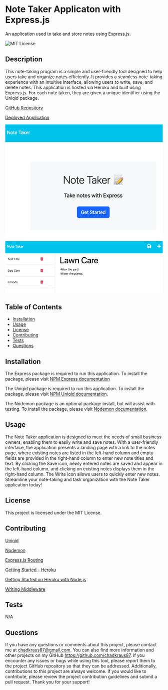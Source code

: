 # Note Taker Applicaton with Express.js
An application used to take and store notes using Express.js.

![MIT License](https://img.shields.io/badge/License-MIT-brightgreen)

## Description

This note-taking program is a simple and user-friendly tool designed to help users take and organize notes efficiently. It provides a seamless note-taking experience with an intuitive interface, allowing users to write, save, and delete notes. This application is hosted via Heroku and built using Express.js. For each note taken, they are given a unique identifier using the Uniqid package.

[GitHub Repository](https://github.com/chadkraus87/NoteTaker)

[Deployed Application](https://mysterious-sands-82995.herokuapp.com/)

![Landing Page](./public/assets/images/landingpage.png)

![Notes Page](./public/assets/images/notes.png)

## Table of Contents

- [Installation](#installation)
- [Usage](#usage)
- [License](#license)
- [Contributing](#contributing)
- [Tests](#tests)
- [Questions](#questions)

## Installation

The Express package is required to run this application. To install the package, please visit [NPM Express documentation](https://www.npmjs.com/package/express)

The Uniqid package is required to run this application. To install the package, please visit [NPM Uniqid documentation](https://www.npmjs.com/package/uniqid).

The Nodemon package is an optional package install, but will assist with testing. To install the package, please visit [Nodemon documentation](https://www.npmjs.com/package/nodemon).

## Usage

The Note Taker application is designed to meet the needs of small business owners, enabling them to easily write and save notes. With a user-friendly interface, the application presents a landing page with a link to the notes page, where existing notes are listed in the left-hand column and empty fields are provided in the right-hand column to enter new note titles and text. By clicking the Save icon, newly entered notes are saved and appear in the left-hand column, and clicking on existing notes displays them in the right-hand column. The Write icon allows users to quickly enter new notes. Streamline your note-taking and task organization with the Note Taker application today!

## License

This project is licensed under the MIT License.

## Contributing

[Uniqid](https://www.npmjs.com/package/uniqid)

[Nodemon](https://www.npmjs.com/package/nodemon)

[Express.js Routing](https://expressjs.com/en/guide/routing.html)

[Getting Started - Heroku](https://devcenter.heroku.com/articles/heroku-cli)

[Getting Started on Heroku with Node.js](https://devcenter.heroku.com/articles/getting-started-with-nodejs#deploy-the-app)

[Writing Middleware](https://expressjs.com/en/guide/writing-middleware.html)

## Tests

N/A

## Questions

If you have any questions or comments about this project, please contact me at chadkraus87@gmail.com. You can also find more information and other projects on my GitHub https://github.com/chadkraus87. If you encounter any issues or bugs while using this tool, please report them to the project GitHub repository so that they can be addressed. Additionally, contributions to this project are always welcome. If you would like to contribute, please review the project contribution guidelines and submit a pull request. Thank you for your support!